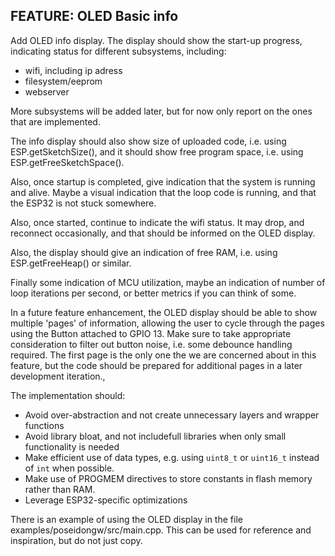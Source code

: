 ## FEATURE: OLED Basic info

Add OLED info display. The display should show the start-up progress, indicating status for different subsystems, including:
- wifi, including ip adress
- filesystem/eeprom 
- webserver

More subsystems will be added later, but for now only report on the ones that are implemented. 

The info display should also show size of uploaded code, i.e. using ESP.getSketchSize(), and it should show free program space, i.e. using ESP.getFreeSketchSpace().

Also, once startup is completed, give indication that the system is running and alive. Maybe a visual indication that the loop code is running, and that the ESP32 is not stuck somewhere. 

Also, once started, continue to indicate the wifi status. It may drop, and reconnect occasionally, and that should be informed on the OLED display. 

Also, the display should give an indication of free RAM, i.e. using ESP.getFreeHeap() or similar. 

Finally some indication of MCU utilization, maybe an indication of number of loop iterations per second, or better metrics if you can think of some. 


In a future feature enhancement, the OLED display should be able to show multiple 'pages' of information, allowing the user to cycle through the pages using the Button attached to GPIO 13. Make sure to take appropriate consideration to filter out button noise, i.e. some debounce handling required. 
The first page is the only one the we are concerned about in this feature, but the code should be prepared for additional pages in a later development iteration., 


The implementation should:
- Avoid over-abstraction and not create unnecessary layers and wrapper functions
- Avoid library bloat, and not includefull libraries when only small functionality is needed
- Make efficient use of data types, e.g. using `uint8_t` or `uint16_t` instead of  `int`  when possible. 
- Make use of PROGMEM directives to store constants in flash memory rather than RAM. 
- Leverage ESP32-specific optimizations



There is an example of using the OLED display in the file examples/poseidongw/src/main.cpp. This can be used for reference and inspiration, but do not just copy. 